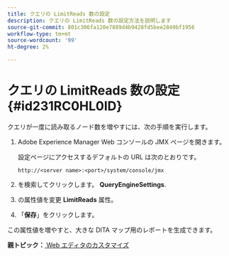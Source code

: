 ```yaml
---
title: クエリの LimitReads 数の設定
description: クエリの LimitReads 数の設定方法を説明します
source-git-commit: 801c306fa120e7889d4b9428fd5bee2849bf1956
workflow-type: tm+mt
source-wordcount: '99'
ht-degree: 2%

---
```



# クエリの LimitReads 数の設定 {#id231RC0HL0ID}

クエリが一度に読み取るノード数を増やすには、次の手順を実行します。

1. Adobe Experience Manager Web コンソールの JMX ページを開きます。

   設定ページにアクセスするデフォルトの URL は次のとおりです。

   ```http
   http://<server name>:<port>/system/console/jmx
   ```

1. を検索してクリックします。 **QueryEngineSettings**.

1. の属性値を変更 **LimitReads** 属性。

1. 「**保存**」をクリックします。


この属性値を増やすと、大きな DITA マップ用のレポートを生成できます。

**親トピック：**[ Web エディタのカスタマイズ](conf-web-editor.md)

